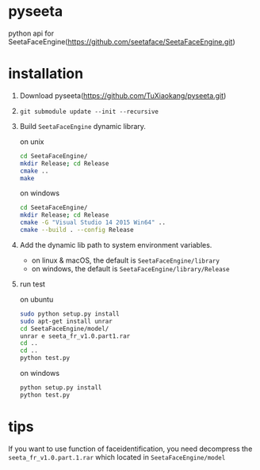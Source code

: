 # pyseeta
python api for SeetaFaceEngine(https://github.com/seetaface/SeetaFaceEngine.git)
# installation
1. Download pyseeta(https://github.com/TuXiaokang/pyseeta.git)
2. `git submodule update --init --recursive`
3. Build `SeetaFaceEngine` dynamic library.

    on unix
    ```bash
    cd SeetaFaceEngine/
    mkdir Release; cd Release
    cmake ..
    make  
    ```
    on windows

    ```bash
    cd SeetaFaceEngine/
    mkdir Release; cd Release
    cmake -G "Visual Studio 14 2015 Win64" ..
    cmake --build . --config Release
    ```
4.  Add the dynamic lib path to system environment variables.
    + on linux & macOS, the default is `SeetaFaceEngine/library`
    + on windows, the default is  `SeetaFaceEngine/library/Release`
5. run test

    on ubuntu
	```bash
	sudo python setup.py install
	sudo apt-get install unrar
	cd SeetaFaceEngine/model/
	unrar e seeta_fr_v1.0.part1.rar
	cd ..
	cd ..
	python test.py
	```
    on windows
	```bash
	python setup.py install
	python test.py
	```
# tips
If you want to use function of faceidentification, you need decompress the `seeta_fr_v1.0.part.1.rar` which located in `SeetaFaceEngine/model`
